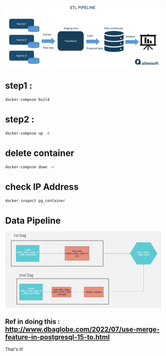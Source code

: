 ![Alt text](images/pipeline-overview.png)
# step1 :
```bash
docker-compose build
```

# step2 :
```bash
docker-compose up -d
```

# delete container
```bash
docker-compose down -v
```

# check IP Address

```bash
docker inspect pg_container
```

# Data Pipeline
![Alt text](images/CDC_query_based.png)

Ref in doing this : http://www.dbaglobe.com/2022/07/use-merge-feature-in-postgresql-15-to.html
-----

That's it!


